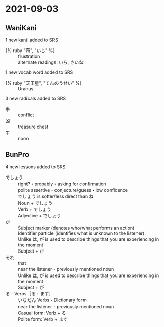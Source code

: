 # 2021-09-03

## WaniKani

1 new kanji added to SRS

<dl>
  <div>
    <dt>{% ruby "苛", "いじ" %}</dt>
    <dd>frustration</dd>
    <dd>alternate readings: いら, さいな</dd>
  </div>
</dl>

1 new vocab word added to SRS

<dl>
  <div>
    <dt>{% ruby "天王星", "てんのうせい" %}</dt>
    <dd>Uranus</dd>
  </div>
</dl>

3 new radicals added to SRS

<dl>
  <div>
    <dt>争</dt>
    <dd>conflict</dd>
  </div>
  <div>
    <dt>凶</dt>
    <dd>treasure chest</dd>
  </div>
  <div>
    <dt>午</dt>
    <dd>noon</dd>
  </div>
</dl>

## BunPro

4 new lessons added to SRS.

<dl>
  <div>
    <dt>でしょう</dt>
    <dd>right?・probably・asking for confirmation</dd>
    <dd>polite assertive・conjecture/guess・low confidence</dd>
    <dd>でしょう is softer/less direct than ね</dd>
    <dd>Noun + でしょう</dd>
    <dd>Verb + でしょう</dd>
    <dd>Adjective + でしょう</dd>
  </div>
  <div>
    <dt>が</dt>
    <dd>Subject marker (denotes who/what performs an action)<dd>
    <dd>Identifier particle (identifies what is unknown to the listener)</dd>
    <dd>Unlike は, が is used to describe things that you are experiencing in the moment</dd>
    <dd>Subject + が</dd>
  </div>
  <div>
    <dt>それ</dt>
    <dd>that<dd>
    <dd>near the listener・previously mentioned noun</dd>
    <dd>Unlike は, が is used to describe things that you are experiencing in the moment</dd>
    <dd>Subject + が</dd>
  </div>
  <div>
    <dt>る - Verbs［る・ます］</dt>
    <dd>いちだん Verbs・Dictionary form<dd>
    <dd>near the listener・previously mentioned noun</dd>
    <dd>Casual form: Verb + る</dd>
    <dd>Polite form: Verb + ます</dd>
  </div>
<dl>
